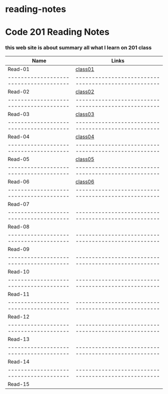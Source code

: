 # reading-notes
# Code 201 Reading Notes
### this web site is about summary all what I learn on 201 class 

Name                                  |  Links                                              
--------------------------------------|----------------------------------------------------
Read-01                               |  [class01](https://nermin-nasasra.github.io/reading-notes/class01) 
--------------------------------------|----------------------------------------------------
Read-02                               |   [class02](https://nermin-nasasra.github.io/reading-notes/class02)
--------------------------------------|----------------------------------------------------
Read-03                               |   [class03](https://nermin-nasasra.github.io/reading-notes/class03) 
--------------------------------------|----------------------------------------------------
Read-04                               |   [class04](https://nermin-nasasra.github.io/reading-notes/class04)
--------------------------------------|----------------------------------------------------
Read-05                               |    [class05](https://nermin-nasasra.github.io/reading-notes/class05)
--------------------------------------|----------------------------------------------------
Read-06                               |    [class06](https://nermin-nasasra.github.io/reading-notes/class06)
--------------------------------------|----------------------------------------------------
Read-07                               |                                         
--------------------------------------|----------------------------------------------------
Read-08                               |                                                    
--------------------------------------|----------------------------------------------------
Read-09                               |                                                    
--------------------------------------|----------------------------------------------------
Read-10                               |                                                    
--------------------------------------|----------------------------------------------------
Read-11                               |                                                    
--------------------------------------|----------------------------------------------------
Read-12                               |                                                    
--------------------------------------|----------------------------------------------------
Read-13                               |                                                    
--------------------------------------|----------------------------------------------------
Read-14                               |                                                    
--------------------------------------|----------------------------------------------------
Read-15                               |                                                    
